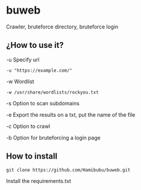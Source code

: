 # buweb
Crawler, bruteforce directory, bruteforce login

## ¿How to use it?

-u Specify url 
```text
-u "https://example.com/"
```

-w Wordlist

```text
-w /usr/share/wordlists/rockyou.txt
```
-s Option to scan subdomains

-e Export the results on a txt, put the name of the file

-c Option to crawl

-b Option for bruteforcing a login page

## How to install


```text
git clone https://github.com/Hamibubu/buweb.git
```

Install the requirements.txt

